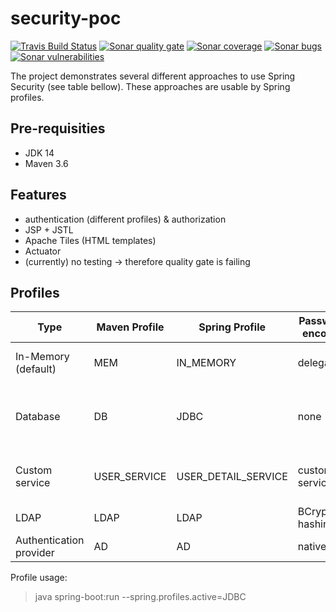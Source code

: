 # security-poc
[![Travis Build Status][travis-image]][travis-url-main] [![Sonar quality gate][sonar-quality-gate]][sonar-url] [![Sonar coverage][sonar-coverage]][sonar-url] [![Sonar bugs][sonar-bugs]][sonar-url] [![Sonar vulnerabilities][sonar-vulnerabilities]][sonar-url]

The project demonstrates several different approaches to use Spring Security (see table bellow). These approaches are usable by Spring profiles. 

## Pre-requisities
* JDK 14
* Maven 3.6

## Features
- authentication (different profiles) & authorization
- JSP + JSTL
- Apache Tiles (HTML templates)
- Actuator
- (currently) no testing -> therefore quality gate is failing

## Profiles
| Type                    | Maven Profile       | Spring Profile          | Password encoder | Note             |
| ----------------------- | ------------------- | ----------------------- | ---------------- | ----------------
| In-Memory (default)     | MEM                 | IN_MEMORY               | delegating       | Default profile (no PasswordEncoder used)
| Database                | DB                  | JDBC                    | none             | via jdbcAuthentication method (maven dependencies for embbeded DB)
| Custom service          | USER_SERVICE        | USER_DETAIL_SERVICE     | custom service   | via User Detail Service (maven dependencies for embbeded DB)
| LDAP                    | LDAP                | LDAP                    | BCrypt hashing   | with UnboundId
| Authentication provider | AD                  | AD                      | native           | with Active Directory

Profile usage:
> java spring-boot:run --spring.profiles.active=JDBC

[travis-url-main]: https://travis-ci.org/arnosthavelka/security-poc
[travis-image]: https://travis-ci.org/arnosthavelka/security-poc.svg?branch=develop

[sonar-url]: https://sonarcloud.io/dashboard?id=arnosthavelka_security-poc
[sonar-quality-gate]: https://sonarcloud.io/api/project_badges/measure?project=arnosthavelka_security-poc&metric=alert_status
[sonar-coverage]: https://sonarcloud.io/api/project_badges/measure?project=arnosthavelka_security-poc&metric=coverage
[sonar-bugs]: https://sonarcloud.io/api/project_badges/measure?project=arnosthavelka_security-poc&metric=bugs
[sonar-vulnerabilities]: https://sonarcloud.io/api/project_badges/measure?project=arnosthavelka_security-poc&metric=vulnerabilities